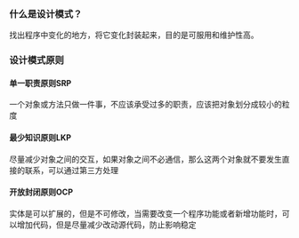 ### 什么是设计模式？

找出程序中变化的地方，将它变化封装起来，目的是可服用和维护性高。


### 设计模式原则

#### 单一职责原则SRP

一个对象或方法只做一件事，不应该承受过多的职责，应该把对象划分成较小的粒度

#### 最少知识原则LKP

尽量减少对象之间的交互，如果对象之间不必通信，那么这两个对象就不要发生直接的联系，可以通过第三方处理

#### 开放封闭原则OCP

实体是可以扩展的，但是不可修改，当需要改变一个程序功能或者新增功能时，可以增加代码，但是尽量减少改动源代码，防止影响稳定